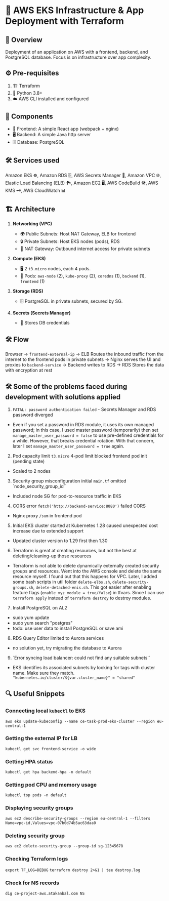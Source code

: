 # 🚀 AWS EKS Infrastructure & App Deployment with Terraform

## 📝 Overview
Deployment of an application on AWS with a frontend, backend, and PostgreSQL database.
Focus is on infrastructure over app complexity.

## ⚙️ Pre-requisites
1. 🏗️ Terraform
2. 🐍 Python 3.8+
3. ☁️ AWS CLI installed and configured

## 🧩 Components
- 🎨 Frontend: A simple React app (webpack + nginx)
- 🖥️ Backend: A simple Java http server
- 🗄️ Database: PostgreSQL

## 🛠️ Services used
Amazon EKS ☸️, Amazon RDS 🗄️, AWS Secrets Manager 🔐, Amazon VPC 🌐, Elastic Load Balancing (ELB) 🏞️, Amazon EC2 🖥️, AWS CodeBuild 🛠️, AWS KMS 🗝️, AWS CloudWatch 📊

## 🏗️ Architecture

1. **Networking (VPC)**
    - 🌍 Public Subnets: Host NAT Gateway, ELB for frontend
    - 🔒 Private Subnets: Host EKS nodes (pods), RDS
    - 🚪 NAT Gateway: Outbound internet access for private subnets

2. **Compute (EKS)**
    - 🖥️ 2 `t3.micro` nodes, each 4 pods.
    - 🧩 Pods: `aws-node` (2), `kube-proxy` (2), `coredns` (1), `backend` (1), `frontend` (1)

3. **Storage (RDS)**
    - 🗄️ PostgreSQL in private subnets, secured by SG.

4. **Secrets (Secrets Manager)**
    - 🔐 Stores DB credentials

## 🛠️ Flow
Browser -> `frontend-external-ip` -> ELB Routes the inbound traffic from the internet to the frontend pods in private subnets -> Nginx serves the UI and proxies to `backend-service` -> Backend writes to RDS -> RDS Stores the data with encryption at rest

## 🛠️ Some of the problems faced during development with solutions applied
1. `FATAL: password authentication failed` - Secrets Manager and RDS password diverged 
 - Even if you set a password in RDS module, it uses its own managed password; in this case, I used master password (temporarily) then set `manage_master_user_password = false` to use pre-defined credentials for a while. However, that breaks credential rotation. With that concern, later I set `manage_master_user_password = true` again.
2. Pod capacity limit `t3.micro` 4-pod limit blocked frontend pod init (pending state)
 - Scaled to 2 nodes
3. Security group misconfiguration initial `main.tf` omitted `node_security_group_id``
 - Included node SG for pod-to-resource traffic in EKS
4. CORS error `fetch('http://backend-service:8080')` failed CORS
 - Nginx proxy `/sum` in frontend pod
5. Initial EKS cluster started at Kubernetes 1.28 caused unexpected cost increase due to extended support
 - Updated cluster version to 1.29 first then 1.30
6. Terraform is great at creating resources, but not the best at deleting/cleaning-up those resources
-  Terraform is not able to delete dynamically externally created security groups and resources. Went into the AWS console and delete the same resource myself. I found out that this happens for VPC. Later, I added some bash scripts in util folder `delete-elbs.sh`, `delete-security-groups.sh`, `delete-detached-enis.sh`. This got easier after enabling feature flags (`enable_xyz_module = true/false`) in tfvars. Since I can use `terraform apply` instead of `terraform destroy` to destroy modules. 
7. Install PostgreSQL on AL2
- sudo yum update
- sudo yum search "postgres"
- todo: use user data to install PostgreSQL or save ami

8. RDS Query Editor limited to Aurora services
- no solution yet, try migrating the database to Aurora
9. `Error syncing load balancer: could not find any suitable subnets``
- EKS identifies its associated subnets by looking for tags with cluster name. Make sure they match.
`    "kubernetes.io/cluster/${var.cluster_name}" = "shared" `

## 🔍 Useful Snippets

### Connecting local `kubectl` to EKS
`aws eks update-kubeconfig --name ce-task-prod-eks-cluster --region eu-central-1`

### Getting the external IP for LB
`kubectl get svc frontend-service -o wide`

### Getting HPA status
`kubectl get hpa backend-hpa -n default`

### Getting pod CPU and memory usage
`kubectl top pods -n default`

### Displaying security groups
`aws ec2 describe-security-groups --region eu-central-1 --filters Name=vpc-id,Values=vpc-07b0d74b5ac63daa0`

### Deleting security group
`aws ec2 delete-security-group --group-id sg-12345678`

### Checking Terraform logs
`export TF_LOG=DEBUG`
`terraform destroy 2>&1 | tee destroy.log`

### Check for NS records
`dig ce-project-aws.atakanbal.com NS`